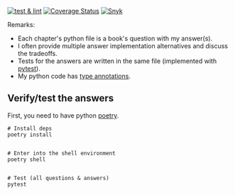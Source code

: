 [![test & lint](https://github.com/juanmirocks/AtDSI/actions/workflows/test_n_lint.yml/badge.svg)](https://github.com/juanmirocks/AtDSI/actions/workflows/test_n_lint.yml)
[![Coverage Status](https://coveralls.io/repos/github/juanmirocks/AtDSI/badge.svg?branch=develop)](https://coveralls.io/github/juanmirocks/AtDSI?branch=develop)
[![Snyk](https://img.shields.io/badge/%20Snyk_security-monitored-8742B8?logo=snyk&logoColor=white)](https://github.com/juanmirocks/AtDSI/actions)


Remarks:
* Each chapter's python file is a book's question with my answer(s).
* I often provide multiple answer implementation alternatives and discuss the tradeoffs.
* Tests for the answers are written in the same file (implemented with [pytest](https://docs.pytest.org/en/7.3.x/)).
* My python code has [type annotations](https://mypy.readthedocs.io/en/stable/cheat_sheet_py3.html).


## Verify/test the answers

First, you need to have python [poetry](https://python-poetry.org).

```shell
# Install deps
poetry install


# Enter into the shell environment
poetry shell


# Test (all questions & answers)
pytest
```